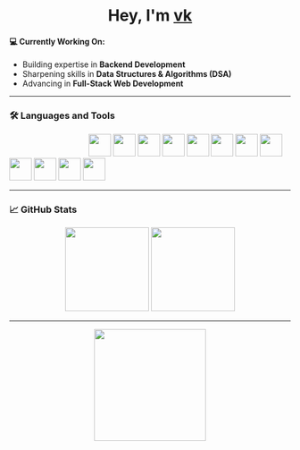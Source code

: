 
<h1 align="center">Hey, I'm <a href="https://www.linkedin.com/in/viswaskomati/" target="_blank">vk</a></h1>



<h4 align="left">💻 Currently Working On:</h4>
<ul>
  <li>Building expertise in <strong>Backend Development</strong></li>
  <li>Sharpening skills in <strong>Data Structures & Algorithms (DSA)</strong></li>
  <li>Advancing in <strong>Full-Stack Web Development</strong></li>
</ul>


---

<h3 align="left">🛠 Languages and Tools</h3>

<div align="left" >
    &nbsp;&nbsp;&nbsp;&nbsp;&nbsp;    &nbsp;&nbsp;&nbsp;&nbsp;&nbsp;    &nbsp;&nbsp;&nbsp;&nbsp;&nbsp;    &nbsp;&nbsp;&nbsp;&nbsp;&nbsp;    &nbsp;&nbsp;&nbsp;&nbsp;&nbsp;    &nbsp;&nbsp;&nbsp;&nbsp;&nbsp;
         
  <img src="https://cdn.jsdelivr.net/gh/devicons/devicon/icons/nodejs/nodejs-original.svg" height="40" />  
  <img src="https://cdn.jsdelivr.net/gh/devicons/devicon/icons/javascript/javascript-original.svg" height="40" />
  <img src="https://cdn.jsdelivr.net/gh/devicons/devicon/icons/react/react-original.svg" height="40" />
 <img src="https://cdn.jsdelivr.net/gh/devicons/devicon/icons/express/express-original.svg" height="40" />
  <img src="https://cdn.jsdelivr.net/gh/devicons/devicon/icons/mongodb/mongodb-original.svg" height="40" />
  <img src="https://cdn.jsdelivr.net/gh/devicons/devicon/icons/mysql/mysql-original.svg" height="40" />
  <img src="https://cdn.jsdelivr.net/gh/devicons/devicon/icons/html5/html5-original.svg" height="40" />
  <img src="https://cdn.jsdelivr.net/gh/devicons/devicon/icons/css3/css3-original.svg" height="40" />
  <img src="https://cdn.jsdelivr.net/gh/devicons/devicon/icons/bootstrap/bootstrap-original.svg" height="40" />
  <img src="https://cdn.jsdelivr.net/gh/devicons/devicon/icons/java/java-original.svg" height="40" />
  <img src="https://cdn.jsdelivr.net/gh/devicons/devicon/icons/android/android-original.svg" height="40" />
  <img src="https://cdn.jsdelivr.net/gh/devicons/devicon/icons/git/git-original.svg" height="40" />
</div>

---
<h3 align="left">📈 GitHub Stats</h3>

<div align="center">
  <img src="https://github-readme-stats.vercel.app/api?username=vkdev456&theme=dark&hide_border=true&include_all_commits=true&count_private=true" height="150" />
  <img src="https://streak-stats.demolab.com?user=vkdev456&theme=dark&hide_border=true" height="150" />
</div>

---

<div align="center">
  <img src="https://github-readme-stats.vercel.app/api/top-langs/?username=vkdev456&theme=dark&hide_border=true&layout=compact" height="200" />
</div>




